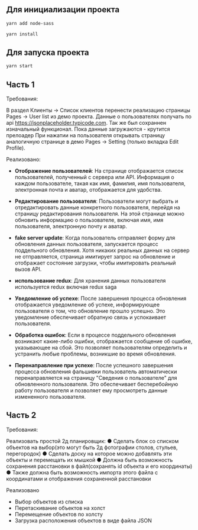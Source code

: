 ## Для инициализации проекта

```sh
yarn add node-sass
```

```sh
yarn install
```

## Для запуска проекта

```sh
yarn start
```

## Часть 1

Требования:

В раздел Клиенты -> Список клиентов перенести реализацию страницы Pages -> User list из демо проекта. Данные о пользователях получать по api https://jsonplaceholder.typicode.com. Так же был сохраннен изначальный функционал.
Пока данные загружаются - крутится прелоадер
При нажатии на пользователя открывать страницу аналогичную странице в демо Pages -> Setting (только вкладка Edit Profile).

Реализовано:

- **Отображение пользователей**: На странице отображается список пользователей, полученный с сервера или API. Информация о каждом пользователе, такая как имя, фамилия, имя пользователя, электронная почта и аватар, отображается для удобства.

- **Редактирование пользователя**: Пользователи могут выбрать и отредактировать данные конкретного пользователя, перейдя на страницу редактирования пользователя. На этой странице можно обновить информацию о пользователе, включая имя, имя пользователя, электронную почту и аватар.

- **fake server update**: Когда пользователь отправляет форму для обновления данных пользователя, запускается процесс поддельного обновления. Хотя никаких реальных данных на сервер не отправляется, страница имитирует запрос на обновление и отображает состояние загрузки, чтобы имитировать реальный вызов API.

- **использование redux**: Для хранения данных пользователя используется redux включая redux saga

- **Уведомление об успехе**: После завершения процесса обновления отображается уведомление об успехе, информирующее пользователя о том, что обновление прошло успешно. Это уведомление обеспечивает обратную связь и успокаивает пользователя.

- **Обработка ошибок**: Если в процессе поддельного обновления возникают какие-либо ошибки, отображается сообщение об ошибке, указывающее на сбой. Это позволяет пользователям определить и устранить любые проблемы, возникшие во время обновления.

- **Перенаправление при успехе**: После успешного завершения процесса обновления фальшивки пользователь автоматически перенаправляется на страницу "Сведения о пользователе" для обновленного пользователя. Это обеспечивает бесперебойную работу пользователя и позволяет ему просмотреть данные измененного пользователя.

## Часть 2

Требования:

Реализовать простой 2д планировщик:
● Сделать блок со списком объектов на выбор(это могут быть 2д фотографии столов, стульев, перегородок)
● Сделать доску на которое можно добавлять эти объекты и перемещать их мышкой
● Должна быть возможность сохранения расстановки в файл(сохранять id объекта и его координаты)
● Также должна быть возможность импорта этого файла с координатами и отображения сохраненной расстановки

Реализовано

- Выбор объектов из списка
- Перетаскивание объектов на холст
- Перемещение объектов по холсту
- Загрузка расположения объектов в виде файла JSON